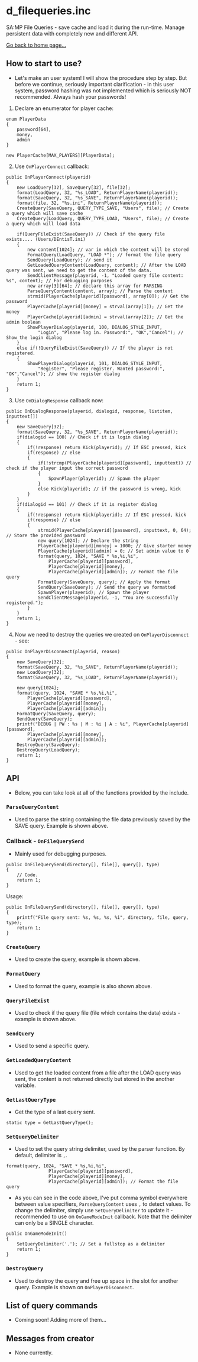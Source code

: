 # d_filequeries.inc
SA:MP File Queries - save cache and load it during the run-time. Manage persistent data with completely new and different API.

[Go back to home page...](README.md)

## How to start to use?
- Let's make an user system! I will show the procedure step by step. But before we continue, seriously important clarification - in this user system, password hashing was not implemented which is seriously NOT recommended. Always hash your passwords!

1. Declare an enumerator for player cache:
```pawn
enum PlayerData
{
    password[64],
    money,
    admin
}

new PlayerCache[MAX_PLAYERS][PlayerData];
```
2. Use ``OnPlayerConnect`` callback:
```pawn
public OnPlayerConnect(playerid)
{
    new LoadQuery[32], SaveQuery[32], file[32];
    format(LoadQuery, 32, "%s_LOAD", ReturnPlayerName(playerid));
    format(SaveQuery, 32, "%s_SAVE", ReturnPlayerName(playerid));
    format(file, 32, "%s.ini", ReturnPlayerName(playerid));
    CreateQuery(SaveQuery, QUERY_TYPE_SAVE, "Users", file); // Create a query which will save cache
    CreateQuery(LoadQuery, QUERY_TYPE_LOAD, "Users", file); // Create a query which will load data
    
    if(QueryFileExist(SaveQuery)) // Check if the query file exists.... (Users/DEntisT.ini)
    {
        new content[1024]; // var in which the content will be stored
        FormatQuery(LoadQuery, "LOAD *"); // format the file query
        SendQuery(LoadQuery); // send it
        GetLoadedQueryContent(LoadQuery, content); // After the LOAD query was sent, we need to get the content of the data.
        SendClientMessage(playerid, -1, "Loaded query file content: %s", content); // For debugging purposes
        new array[3][64]; // declare this array for PARSING
        ParseQueryContent(content, array); // Parse the content
        strmid(PlayerCache[playerid][password], array[0]); // Get the password 
        PlayerCache[playerid][money] = strval(array[1]); // Get the money
        PlayerCache[playerid][admin] = strval(array[2]); // Get the admin boolean
        ShowPlayerDialog(playerid, 100, DIALOG_STYLE_INPUT, 
            "Login", "Please log in. Password:", "OK","Cancel"); // Show the login dialog
    }
    else if(!QueryFileExist(SaveQuery)) // If the player is not registered.
    {
        ShowPlayerDialog(playerid, 101, DIALOG_STYLE_INPUT, 
            "Register", "Please register. Wanted password:", "OK","Cancel"); // show the register dialog
    }
    return 1;
}
```
3. Use ``OnDialogResponse`` callback now:
```pawn
public OnDialogResponse(playerid, dialogid, response, listitem, inputtext[])
{
    new SaveQuery[32];
    format(SaveQuery, 32, "%s_SAVE", ReturnPlayerName(playerid));
    if(dialogid == 100) // Check if it is login dialog
    {
        if(!response) return Kick(playerid); // If ESC pressed, kick
        if(response) // else
        {
            if(!strcmp(PlayerCache[playerid][password], inputtext)) // check if the player input the correct password
            {
                SpawnPlayer(playerid); // Spawn the player
            }
            else Kick(playerid); // if the password is wrong, kick
        }
    }
    if(dialogid == 101) // Check if it is register dialog
    {
        if(!response) return Kick(playerid); // If ESC pressed, kick
        if(response) // else
        {
            strmid(PlayerCache[playerid][password], inputtext, 0, 64); // Store the provided password
            new query[1024]; // Declare the string
            PlayerCache[playerid][money] = 1000; // Give starter money
            PlayerCache[playerid][admin] = 0; // Set admin value to 0
            format(query, 1024, "SAVE * %s,%i,%i", 
                PlayerCache[playerid][password],
                PlayerCache[playerid][money],
                PlayerCache[playerid][admin]); // Format the file query
            FormatQuery(SaveQuery, query); // Apply the format
            SendQuery(SaveQuery); // Send the query we formatted
            SpawnPlayer(playerid); // Spawn the player
            SendClientMessage(playerid, -1, "You are successfully registered.");
        }
    }
    return 1;
}
```
4. Now we need to destroy the queries we created on `OnPlayerDisconnect` - see:
```pawn
public OnPlayerDisconnect(playerid, reason)
{
    new SaveQuery[32];
    format(SaveQuery, 32, "%s_SAVE", ReturnPlayerName(playerid));
    new LoadQuery[32];
    format(SaveQuery, 32, "%s_LOAD", ReturnPlayerName(playerid));

    new query[1024];
    format(query, 1024, "SAVE * %s,%i,%i", 
        PlayerCache[playerid][password],
        PlayerCache[playerid][money],
        PlayerCache[playerid][admin]);
    FormatQuery(SaveQuery, query);
    SendQuery(SaveQuery);
    printf("DEBUG | PW : %s | M : %i | A : %i", PlayerCache[playerid][password],
        PlayerCache[playerid][money],
        PlayerCache[playerid][admin]);
    DestroyQuery(SaveQuery);
    DestroyQuery(LoadQuery);
    return 1;
}
```
## API
- Below, you can take look at all of the functions provided by the include.

### ``ParseQueryContent``
- Used to parse the string containing the file data previously saved by the SAVE query. Example is shown above.
### Callback - ``OnFileQuerySend``
- Mainly used for debugging purposes.
```pawn
public OnFileQuerySend(directory[], file[], query[], type) 
{
    // Code.
    return 1;
}
```
Usage:
```pawn
public OnFileQuerySend(directory[], file[], query[], type) 
{
    printf("File query sent: %s, %s, %s, %i", directory, file, query, type);
    return 1;
}
```

### ``CreateQuery``
- Used to create the query, example is shown above.

### ``FormatQuery``
- Used to format the query, example is also shown above.

### ``QueryFileExist``
- Used to check if the query file (file which contains the data) exists - example is shown above.

### ``SendQuery``
- Used to send a specific query.

### ``GetLoadedQueryContent``
- Used to get the loaded content from a file after the LOAD query was sent, the content is not returned directly but stored in the another variable.

### ``GetLastQueryType``
- Get the type of a last query sent.

```pawn
static type = GetLastQueryType();
```
### ``SetQueryDelimiter``
- Used to set the query string delimiter, used by the parser function. By default, delimiter is `,`.
```pawn
format(query, 1024, "SAVE * %s,%i,%i", 
                PlayerCache[playerid][password],
                PlayerCache[playerid][money],
                PlayerCache[playerid][admin]); // Format the file query
```
- As you can see in the code above, I've put comma symbol everywhere between value specifiers, ``ParseQueryContent`` uses `,` to detect values.
To change the delimiter, simply use ``SetQueryDelimiter`` to update it - recommended to use on ``OnGameModeInit`` callback. Note that the delimiter can only be a SINGLE character.
```pawn
public OnGameModeInit()
{
    SetQueryDelimiter('.'); // Set a fullstop as a delimiter
    return 1;
}
```
### `DestroyQuery`
- Used to destroy the query and free up space in the slot for another query. Example is shown on ``OnPlayerDisconnect``.

## List of query commands
- Coming soon! Adding more of them...
## Messages from creator
- None currently.
